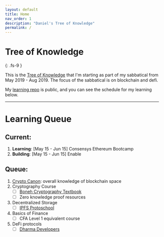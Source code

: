 ```yaml
---
layout: default
title: Home
nav_order: 1
description: "Daniel's Tree of Knowledge"
permalink: /
---
```


# Tree of Knowledge
{: .fs-9 }

This is the [Tree of Knowledge](https://lifehacker.com/elon-musk-on-learning-new-things-view-knowledge-as-a-t-1677850415) that I'm starting as part of my sabbatical from May 2019 - Aug 2019. The focus of the sabbatical is on blockchain and defi.

My [learning repo](https://github.com/onggunhao/learning) is public, and you can see the schedule for my learning below.

---

# Learning Queue

## Current:

1. **Learning**: [May 15 - Jun 15] Consensys Ethereum Bootcamp
2. **Building**: [May 15 - Jun 15] Enable

## Queue:

1. [Crypto Canon](https://a16z.com/2018/02/10/crypto-readings-resources/): overall knowledge of blockchain space
2. Cryptography Course
   - [ ] [Boneh Cryptography Textbook](https://crypto.stanford.edu/~dabo/cryptobook/BonehShoup_0_4.pdf)
   - [ ] Zero knowledge proof resources
3. Decentralized Storage
   - [ ] [IPFS Protoschool](https://proto.school/#/)
4. Basics of Finance
   - [ ] CFA Level 1 equivalent course
5. DeFi protocols
   - [ ] [Dharma Developers](https://dharmaprotocol.github.io/developer-docs/#/?id=underwriters)
